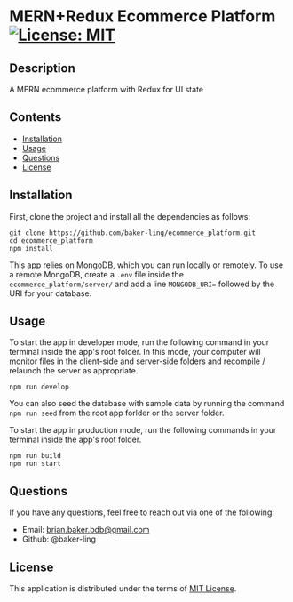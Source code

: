 # MERN+Redux Ecommerce Platform [![License: MIT](https://img.shields.io/badge/License-MIT-yellow.svg)](https://opensource.org/licenses/MIT)

## Description

A MERN ecommerce platform with Redux for UI state

## Contents

- [Installation](#installation)
- [Usage](#usage)
- [Questions](#questions)
- [License](#license)

## Installation

First, clone the project and install all the dependencies as follows:

```
git clone https://github.com/baker-ling/ecommerce_platform.git
cd ecommerce_platform
npm install
```

This app relies on MongoDB, which you can run locally or remotely. To use a remote MongoDB, create a `.env` file inside the `ecommerce_platform/server/` and add a line `MONGODB_URI=` followed by the URI for your database.

## Usage


To start the app in developer mode, run the following command in your terminal inside the app's root folder. In this mode, your computer will monitor files in the client-side and server-side folders and recompile / relaunch the server as appropriate.

```
npm run develop
```

You can also seed the database with sample data by running the command `npm run seed` from the root app forlder or the server folder.


To start the app in production mode, run the following commands in your terminal inside the app's root folder.

```
npm run build
npm run start
```



## Questions

If you have any questions, feel free to reach out via one of the following:

- Email: [brian.baker.bdb@gmail.com](mailto:brian.baker.bdb@gmail.com)
- Github: @baker-ling

## License

This application is distributed under the terms of [MIT License](./LICENSE).
